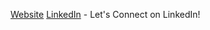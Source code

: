 [Website](https://worksbyscott.uk) 
[LinkedIn](https://www.linkedin.com/in/scott-templeton-252293b3/) - Let's Connect on LinkedIn! <br />
